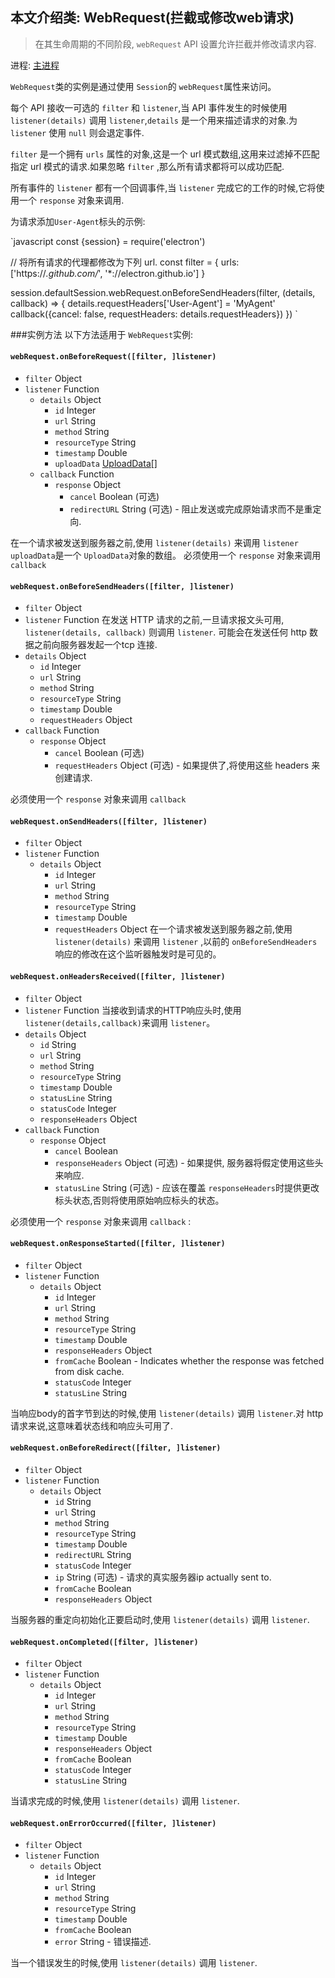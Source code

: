 ## 本文介绍类: WebRequest(拦截或修改web请求)

> 在其生命周期的不同阶段, `webRequest` API 设置允许拦截并修改请求内容.

进程: [主进程](../glossary.md#main-process)         

 `WebRequest`类的实例是通过使用 `Session`的 `webRequest`属性来访问。
 
每个 API 接收一可选的 `filter` 和 `listener`,当 API 事件发生的时候使用 `listener(details)` 调用 `listener`,`details` 是一个用来描述请求的对象.为 `listener` 使用 `null` 则会退定事件.

`filter` 是一个拥有 `urls` 属性的对象,这是一个 url 模式数组,这用来过滤掉不匹配指定 url 模式的请求.如果忽略 `filter` ,那么所有请求都将可以成功匹配.

所有事件的 `listener` 都有一个回调事件,当 `listener` 完成它的工作的时候,它将使用一个 `response` 对象来调用.

为请求添加`User-Agent`标头的示例:

`javascript
const {session} = require('electron')

// 将所有请求的代理都修改为下列 url.
const filter = {
  urls: ['https://*.github.com/*', '*://electron.github.io']
}

session.defaultSession.webRequest.onBeforeSendHeaders(filter, (details, callback) => {
  details.requestHeaders['User-Agent'] = 'MyAgent'
  callback({cancel: false, requestHeaders: details.requestHeaders})
})
`

###实例方法
以下方法适用于 `WebRequest`实例:

#### `webRequest.onBeforeRequest([filter, ]listener)`

* `filter` Object
* `listener` Function
  * `details` Object
    * `id` Integer
    * `url` String
    * `method` String
    * `resourceType` String
    * `timestamp` Double
    * `uploadData` [UploadData[]](structures/upload-data.md)
  * `callback` Function
    * `response` Object
      * `cancel` Boolean (可选)
      * `redirectURL` String (可选) -  阻止发送或完成原始请求而不是重定向.

在一个请求被发送到服务器之前,使用 `listener(details)` 来调用 `listener` 
 `uploadData`是一个 `UploadData`对象的数组。
必须使用一个 `response` 对象来调用 `callback` 

#### `webRequest.onBeforeSendHeaders([filter, ]listener)`

* `filter` Object
* `listener` Function
在发送 HTTP 请求的之前,一旦请求报文头可用, `listener(details, callback)` 则调用 `listener`.
可能会在发送任何 http 数据之前向服务器发起一个tcp 连接.
* `details` Object
  * `id` Integer
  * `url` String
  * `method` String
  * `resourceType` String
  * `timestamp` Double
  * `requestHeaders` Object
* `callback` Function
  * `response` Object
    * `cancel` Boolean (可选)
    * `requestHeaders` Object (可选) - 如果提供了,将使用这些 headers 来创建请求.

必须使用一个 `response` 对象来调用 `callback` 

#### `webRequest.onSendHeaders([filter, ]listener)`

* `filter` Object
* `listener` Function
  * `details` Object
    * `id` Integer
    * `url` String
    * `method` String
    * `resourceType` String
    * `timestamp` Double
    * `requestHeaders` Object
在一个请求被发送到服务器之前,使用 `listener(details)` 来调用 `listener` ,以前的 `onBeforeSendHeaders` 响应的修改在这个监听器触发时是可见的。

#### `webRequest.onHeadersReceived([filter, ]listener)`

* `filter` Object
* `listener` Function
当接收到请求的HTTP响应头时,使用 `listener(details,callback)`来调用 `listener`。
* `details` Object
  * `id` String
  * `url` String
  * `method` String
  * `resourceType` String
  * `timestamp` Double
  * `statusLine` String
  * `statusCode` Integer
  * `responseHeaders` Object
* `callback` Function
  * `response` Object
    * `cancel` Boolean
    * `responseHeaders` Object (可选) - 如果提供, 服务器将假定使用这些头来响应.
    * `statusLine` String (可选) - 应该在覆盖 `responseHeaders`时提供更改标头状态,否则将使用原始响应标头的状态。

必须使用一个 `response` 对象来调用 `callback` :

#### `webRequest.onResponseStarted([filter, ]listener)`

* `filter` Object
* `listener` Function
  * `details` Object
    * `id` Integer
    * `url` String
    * `method` String
    * `resourceType` String
    * `timestamp` Double
    * `responseHeaders` Object
    * `fromCache` Boolean - Indicates whether the response was fetched from disk
      cache.
    * `statusCode` Integer
    * `statusLine` String

当响应body的首字节到达的时候,使用 `listener(details)` 调用 `listener`.对 http 请求来说,这意味着状态线和响应头可用了.

#### `webRequest.onBeforeRedirect([filter, ]listener)`

* `filter` Object
* `listener` Function
  * `details` Object
    * `id` String
    * `url` String
    * `method` String
    * `resourceType` String
    * `timestamp` Double
    * `redirectURL` String
    * `statusCode` Integer
    * `ip` String (可选) - 请求的真实服务器ip
      actually sent to.
    * `fromCache` Boolean
    * `responseHeaders` Object

当服务器的重定向初始化正要启动时,使用 `listener(details)` 调用 `listener`.

#### `webRequest.onCompleted([filter, ]listener)`

* `filter` Object
* `listener` Function
  * `details` Object
    * `id` Integer
    * `url` String
    * `method` String
    * `resourceType` String
    * `timestamp` Double
    * `responseHeaders` Object
    * `fromCache` Boolean
    * `statusCode` Integer
    * `statusLine` String

当请求完成的时候,使用 `listener(details)` 调用 `listener`.

#### `webRequest.onErrorOccurred([filter, ]listener)`

* `filter` Object
* `listener` Function
  * `details` Object
    * `id` Integer
    * `url` String
    * `method` String
    * `resourceType` String
    * `timestamp` Double
    * `fromCache` Boolean
    * `error` String - 错误描述.
    
当一个错误发生的时候,使用 `listener(details)` 调用 `listener`.